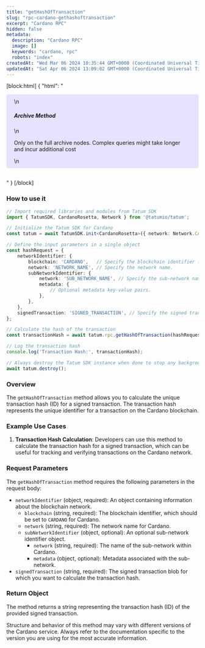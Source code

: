 ```yaml
---
title: "getHashOfTransaction"
slug: "rpc-cardano-gethashoftransaction"
excerpt: "Cardano RPC"
hidden: false
metadata: 
  description: "Cardano RPC"
  image: []
  keywords: "cardano, rpc"
  robots: "index"
createdAt: "Wed Mar 06 2024 10:35:44 GMT+0000 (Coordinated Universal Time)"
updatedAt: "Sat Apr 06 2024 13:09:02 GMT+0000 (Coordinated Universal Time)"
---
```

[block:html]
{
  "html": "<div style="padding: 10px 20px; border-radius: 5px; background-color: #e6e2ff; margin: 0 0 30px 0;">\n  <h5>Archive Method</h5>\n  <p>Only on the full archive nodes. Complex queries might take longer and incur additional cost</p>\n</div>"
}
[/block]


### How to use it

```typescript
// Import required libraries and modules from Tatum SDK
import { TatumSDK, CardanoRosetta, Network } from '@tatumio/tatum';

// Initialize the Tatum SDK for Cardano
const tatum = await TatumSDK.init<CardanoRosetta>({ network: Network.CARDANO_ROSETTA });

// Define the input parameters in a single object
const hashRequest = {
    networkIdentifier: {
        blockchain: 'CARDANO',   // Specify the blockchain identifier ('CARDANO' for Cardano).
        network: 'NETWORK_NAME', // Specify the network name.
        subNetworkIdentifier: {
            network: 'SUB_NETWORK_NAME', // Specify the sub-network name (optional).
            metadata: {
                // Optional metadata key-value pairs.
            },
        },
    },
    signedTransaction: 'SIGNED_TRANSACTION', // Specify the signed transaction blob.
};

// Calculate the hash of the transaction
const transactionHash = await tatum.rpc.getHashOfTransaction(hashRequest);

// Log the transaction hash
console.log('Transaction Hash:', transactionHash);

// Always destroy the Tatum SDK instance when done to stop any background processes
await tatum.destroy();
```

### Overview

The `getHashOfTransaction` method allows you to calculate the unique transaction hash (ID) for a signed transaction. The transaction hash represents the unique identifier for a transaction on the Cardano blockchain.

### Example Use Cases

1. **Transaction Hash Calculation**: Developers can use this method to calculate the transaction hash for a signed transaction, which can be useful for tracking and verifying transactions on the Cardano network.

### Request Parameters

The `getHashOfTransaction` method requires the following parameters in the request body:

- `networkIdentifier` (object, required): An object containing information about the blockchain network.
  - `blockchain` (string, required): The blockchain identifier, which should be set to `CARDANO` for Cardano.
  - `network` (string, required): The network name for Cardano.
  - `subNetworkIdentifier` (object, optional): An optional sub-network identifier object.
    - `network` (string, required): The name of the sub-network within Cardano.
    - `metadata` (object, optional): Metadata associated with the sub-network.
- `signedTransaction` (string, required): The signed transaction blob for which you want to calculate the transaction hash.

### Return Object

The method returns a string representing the transaction hash (ID) of the provided signed transaction.

Structure and behavior of this method may vary with different versions of the Cardano service. Always refer to the documentation specific to the version you are using for the most accurate information.
